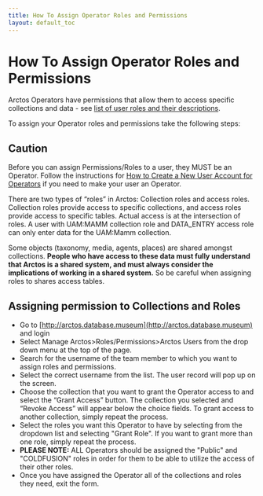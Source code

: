 ```yaml
---
title: How To Assign Operator Roles and Permissions
layout: default_toc
---
```


# How To Assign Operator Roles and Permissions

Arctos Operators have permissions that allow them to access specific collections and data - see [list of user roles and their descriptions](http://arctos.database.museum/Admin/user_roles.cfm).

To assign your Operator roles and permissions take the following steps:

## Caution

Before you can assign Permissions/Roles to a user, they MUST be an Operator.  Follow the instructions for [How to Create a New User Account for Operators](https://arctosdb.github.io/documentation-wiki/how_to/How-to-Create-a-New-User-Account-for-Operators.html) if you need to make your user an Operator.

There are two types of “roles” in Arctos: Collection roles and access roles. Collection roles provide access to specific collections, and access roles provide access to specific tables.  Actual access is at the intersection of roles. A user with UAM:MAMM collection role and DATA_ENTRY access role can only enter data for the UAM:Mamm collection.

Some objects (taxonomy, media, agents, places) are shared amongst collections. **People who have access to these data must fully understand that Arctos is a shared system, and must always consider the implications of working in a shared system.**  So be careful when assigning roles to shares access tables.

## Assigning permission to Collections and Roles

 * Go to [http://arctos.database.museum](http://arctos.database.museum) and login
 * Select Manage Arctos>Roles/Permissions>Arctos Users from the drop down menu at the top of the page.  
 * Search for the username of the team member to which you want to assign roles and permissions.  
 * Select the correct username from the list.  The user record will pop up on the screen.
 * Choose the collection that you want to grant the Operator access to and select the “Grant Access” button.  The collection you selected and “Revoke Access” will appear below the choice fields.  To grant access to another collection, simply repeat the process.
 * Select the roles you want this Operator to have by selecting from the dropdown list and selecting "Grant Role".  If you want to grant more than one role, simply repeat the process.
 * **PLEASE NOTE:** ALL Operators should be assigned the "Public" and "COLDFUSION" roles in order for them to be able to utilize the access of their other roles.
 * Once you have assigned the Operator all of the collections and roles they need, exit the form.

